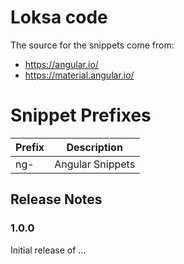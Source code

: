 # Loksa code
The source for the snippets come from:
* https://angular.io/
* https://material.angular.io/


# Snippet Prefixes

| Prefix | Description |
| ------- | ----------|
| ng- | Angular Snippets |



## Release Notes

### 1.0.0

Initial release of ...
